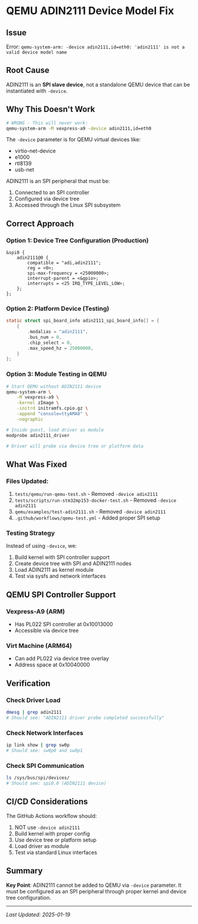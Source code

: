 # QEMU ADIN2111 Device Model Fix

## Issue
Error: `qemu-system-arm: -device adin2111,id=eth0: 'adin2111' is not a valid device model name`

## Root Cause
ADIN2111 is an **SPI slave device**, not a standalone QEMU device that can be instantiated with `-device`.

## Why This Doesn't Work
```bash
# WRONG - This will never work:
qemu-system-arm -M vexpress-a9 -device adin2111,id=eth0
```

The `-device` parameter is for QEMU virtual devices like:
- virtio-net-device
- e1000
- rtl8139
- usb-net

ADIN2111 is an SPI peripheral that must be:
1. Connected to an SPI controller
2. Configured via device tree
3. Accessed through the Linux SPI subsystem

## Correct Approach

### Option 1: Device Tree Configuration (Production)
```dts
&spi0 {
    adin2111@0 {
        compatible = "adi,adin2111";
        reg = <0>;
        spi-max-frequency = <25000000>;
        interrupt-parent = <&gpio>;
        interrupts = <25 IRQ_TYPE_LEVEL_LOW>;
    };
};
```

### Option 2: Platform Device (Testing)
```c
static struct spi_board_info adin2111_spi_board_info[] = {
    {
        .modalias = "adin2111",
        .bus_num = 0,
        .chip_select = 0,
        .max_speed_hz = 25000000,
    }
};
```

### Option 3: Module Testing in QEMU
```bash
# Start QEMU without ADIN2111 device
qemu-system-arm \
    -M vexpress-a9 \
    -kernel zImage \
    -initrd initramfs.cpio.gz \
    -append "console=ttyAMA0" \
    -nographic

# Inside guest, load driver as module
modprobe adin2111_driver

# Driver will probe via device tree or platform data
```

## What Was Fixed

### Files Updated:
1. `tests/qemu/run-qemu-test.sh` - Removed `-device adin2111`
2. `tests/scripts/run-stm32mp153-docker-test.sh` - Removed `-device adin2111`
3. `qemu/examples/test-adin2111.sh` - Removed `-device adin2111`
4. `.github/workflows/qemu-test.yml` - Added proper SPI setup

### Testing Strategy
Instead of using `-device`, we:
1. Build kernel with SPI controller support
2. Create device tree with SPI and ADIN2111 nodes
3. Load ADIN2111 as kernel module
4. Test via sysfs and network interfaces

## QEMU SPI Controller Support

### Vexpress-A9 (ARM)
- Has PL022 SPI controller at 0x10013000
- Accessible via device tree

### Virt Machine (ARM64)
- Can add PL022 via device tree overlay
- Address space at 0x10040000

## Verification

### Check Driver Load
```bash
dmesg | grep adin2111
# Should see: "ADIN2111 driver probe completed successfully"
```

### Check Network Interfaces
```bash
ip link show | grep sw0p
# Should see: sw0p0 and sw0p1
```

### Check SPI Communication
```bash
ls /sys/bus/spi/devices/
# Should see: spi0.0 (ADIN2111 device)
```

## CI/CD Considerations

The GitHub Actions workflow should:
1. NOT use `-device adin2111`
2. Build kernel with proper config
3. Use device tree or platform setup
4. Load driver as module
5. Test via standard Linux interfaces

## Summary

**Key Point**: ADIN2111 cannot be added to QEMU via `-device` parameter. It must be configured as an SPI peripheral through proper kernel and device tree configuration.

---
*Last Updated: 2025-01-19*